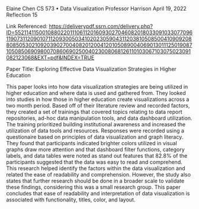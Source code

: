 Elaine Chen
CS 573 • Data Visualization
Professor Harrison
April 19, 2022
Reflection 15

Link Referenced: https://deliverypdf.ssrn.com/delivery.php?ID=552114115001088022011106112016093027046082018033091033077096119073112090107112093005034102023059043112038105085004109092088085053021092039027004082012004120105089004069013011125019087105085069098007086069025004023008068126110103067103075023091082123068&EXT=pdf&INDEX=TRUE

Paper Title: Exploring Effective Data Visualization Strategies in Higher Education

This paper looks into how data visualization strategies are being utilized in higher education and where data is used and gathered from. They looked into studies in how those in higher education create visualizations across a two month period. Based off of their literature review and recorded factors, they created a set of trainings that covered topics relating to data report repositories, ad-hoc data manipulation tools, and data dashboard utilization. The training prioritized building institutional awareness and increased the utilization of data tools and resources. Responses were recorded using a questionaire based on principles of data visualization and graph literacy. They found that participants indicated brighter colors utilized in visual graphs draw more attention and that dashboard filter functions, category labels, and data tables were noted as stand out features that 82.8% of the participants suggested that the data was easy to read and comprehend. This research helped identify the factors within the data visualization and related the ease of readability and comprehension. However, the study also states that further research should be done in a broader scale to validate these findings, considering this was a small research group. This paper concludes that ease of readability and interpretation of data visualization is associated with functionality, titles, color, and layout. 